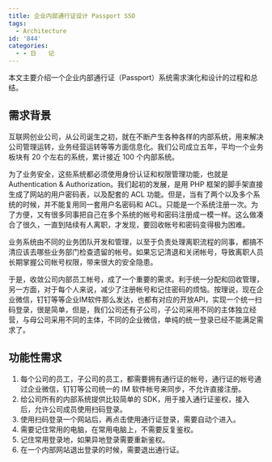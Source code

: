 ```yaml
---
title: 企业内部通行证设计 Passport SSO
tags:
  - Architecture
id: '844'
categories:
  - - 日　　记
---
```


本文主要介绍一个企业内部通行证（Passport）系统需求演化和设计的过程和总结。

## 需求背景

互联网创业公司，从公司诞生之初，就在不断产生各种各样的内部系统，用来解决公司管理运转，业务经营运转等等方面信息化。我们公司成立五年，平均一个业务板块有 20 个左右的系统，累计接近 100 个内部系统。

为了业务安全，这些系统都必须使用身份认证和权限管理功能，也就是 Authentication & Authorization。我们起初的发展，是用 PHP 框架的脚手架直接生成了网站的用户密码表，以及配套的 ACL 功能。但是，当有了两个以及多个系统的时候，并不能复用同一套用户名密码和 ACL。只能是一个系统注册一次。为了方便，又有很多同事把自己在多个系统的帐号和密码注册成一模一样。这么做凑合了很久，一直到陆续有人离职，才发现，要回收帐号和密码变得极为困难。

业务系统由不同的业务团队开发和管理，以至于负责处理离职流程的同事，都搞不清应该去哪些业务部门检查遗留的帐号。如果忘记清退和关闭帐号，导致离职人员长期掌握公司帐号权限，带来很大的安全隐患。

于是，收敛公司内部员工帐号，成了一个重要的需求。利于统一分配和回收管理，另一方面，对于每个人来说，减少了注册帐号和记住密码的烦恼。按理说，现在企业微信，钉钉等等企业IM软件那么发达，也都有对应的开放API，实现一个统一扫码登录，很是简单，但是，我们公司还有子公司，子公司采用不同的主体独立经营，与母公司采用不同的主体，不同的企业微信，单纯的统一登录已经不能满足需求了。

## 功能性需求

1.  每个公司的员工，子公司的员工，都需要拥有通行证的帐号，通行证的帐号通过企业微信，钉钉等公司统一的 IM 软件帐号来同步，不允许直接注册。
2.  给公司所有的内部系统提供比较简单的 SDK，用于接入通行证鉴权，接入后，允许公司成员使用扫码登录。
3.  使用扫码登录一个网站后，再点击使用通行证登录，需要自动个进入。
4.  需要记住常用的电脑，在常用电脑上，不需要反复鉴权。
5.  记住常用登录地，如果异地登录需要重新鉴权。
6.  在一个内部网站退出登录的时候，需要退出通行证。